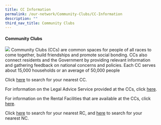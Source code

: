 ```yaml
---
title: CC Information
permalink: /our-network/Community-Clubs/CC-Information
description: ""
third_nav_title: Community Clubs
---
```

#### Community Clubs

![](/images/Our%20Network/Community%20Club/MacPherson%20CC%20Photograph.jpg)
Community Clubs (CCs) are common spaces for people of all races to come together, build friendships and promote social bonding. CCs also connect residents and the Government by providing relevant information and gathering feedback on national concerns and policies. Each CC serves about 15,000 households or an average of 50,000 people

Click [here](https://www.onepa.gov.sg/cc) to search for your nearest CC.

For information on the Legal Advice Service provided at the CCs, click [here](/our-network/Community-Clubs/Legal-Advice-Service).

For information on the Rental Facilities that are available at the CCs, click [here](/our-network/Community-Clubs/Rentals).

Click [here](/our-network/Grassroots-Organisations/Residents-Committees) to search for your nearest RC, and [here](/Locate-NC) to search for your nearest NC.